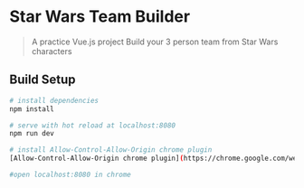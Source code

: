 # Star Wars Team Builder 

> A practice Vue.js project
> Build your 3 person team from Star Wars characters

## Build Setup

``` bash
# install dependencies
npm install

# serve with hot reload at localhost:8080
npm run dev

# install Allow-Control-Allow-Origin chrome plugin
[Allow-Control-Allow-Origin chrome plugin](https://chrome.google.com/webstore/detail/allow-control-allow-origi/nlfbmbojpeacfghkpbjhddihlkkiljbi?hl=en)

#open localhost:8080 in chrome

```


